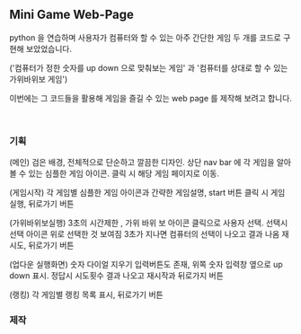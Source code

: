 ## Mini Game Web-Page

python 을 연습하며 사용자가 컴퓨터와 할 수 있는 아주 간단한 게임 두 개를 코드로 구현해 보았었습니다. 

('컴퓨터가 정한 숫자를 up down 으로 맞춰보는 게임' 과 '컴퓨터를 상대로 할 수 있는 가위바위보 게임')

이번에는 그 코드들을 활용해 게임을 즐길 수 있는 web page 를 제작해 보려고 합니다.

<br>

### 기획
(메인)
검은 배경, 전체적으로 단순하고 깔끔한 디자인. 
상단 nav bar 에 각 게임을 알아볼 수 있는 심플한 게임 아이콘. 클릭 시 해당 게임 페이지로 이동.

(게임시작)
각 게임별 심플한 게임 아이콘과 간략한 게임설명, start 버튼 클릭 시 게임 실행, 뒤로가기 버튼

(가위바위보실행)
3초의 시간제한 , 가위 바위 보 아이콘 클릭으로 사용자 선택. 선택시 선택 아이콘 위로 선택한 것 보여짐
3초가 지나면 컴퓨터의 선택이 나오고 결과 나옴 재시도, 뒤로가기 버튼 

(업다운 실행화면)
숫자 다이얼 지우기 입력버튼도 존재, 위쪽 숫자 입력창 옆으로 up down 표시.
정답시 시도횟수 결과 나오고 재시작과 뒤로가지 버튼

(랭킹)
각 게임별 랭킹 목록 표시, 뒤로가기 버튼



### 제작

